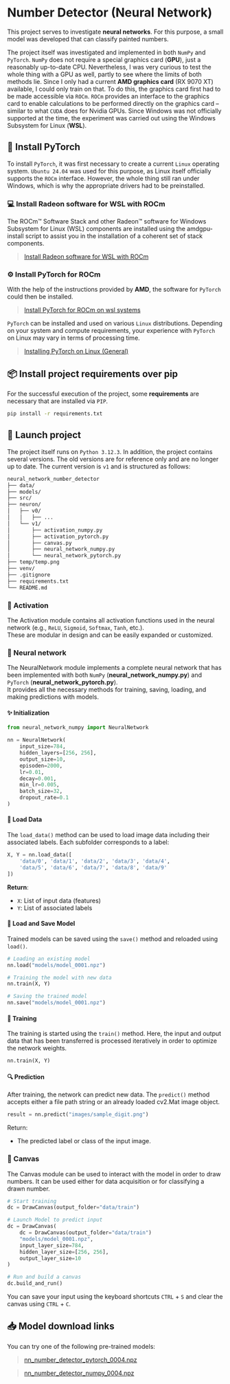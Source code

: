 # Number Detector (Neural Network)

This project serves to investigate **neural networks**. For this purpose, a small model was developed that can classify painted numbers.

The project itself was investigated and implemented in both `NumPy` and `PyTorch`. `NumPy` does not require a special graphics card (**GPU**), just a reasonably up-to-date CPU. Nevertheless, I was very curious to test the whole thing with a GPU as well, partly to see where the limits of both methods lie. Since I only had a current **AMD graphics card** (RX 9070 XT) available, I could only train on that. To do this, the graphics card first had to be made accessible via `ROCm`. `ROCm` provides an interface to the graphics card to enable calculations to be performed directly on the graphics card – similar to what `CUDA` does for Nvidia GPUs. Since Windows was not officially supported at the time, the experiment was carried out using the Windows Subsystem for Linux (**WSL**).

## 🔬 Install PyTorch

To install `PyTorch`, it was first necessary to create a current `Linux` operating system. `Ubuntu 24.04` was used for this purpose, as Linux itself officially supports the `ROCm` interface. However, the whole thing still ran under Windows, which is why the appropriate drivers had to be preinstalled.

### 💻 Install Radeon software for WSL with ROCm

The ROCm™ Software Stack and other Radeon™ software for Windows Subsystem for Linux (WSL) components are installed using the amdgpu-install script to assist you in the installation of a coherent set of stack components.

> [Install Radeon software for WSL with ROCm](https://rocm.docs.amd.com/projects/radeon-ryzen/en/latest/docs/install/installrad/wsl/install-radeon.html)

### ⚙️ Install PyTorch for ROCm

With the help of the instructions provided by **AMD**, the software for `PyTorch` could then be installed.

> [Install PyTorch for ROCm on wsl systems](https://rocm.docs.amd.com/projects/radeon-ryzen/en/latest/docs/install/installrad/wsl/install-pytorch.html)

`PyTorch` can be installed and used on various `Linux` distributions. Depending on your system and compute requirements, your experience with `PyTorch` on Linux may vary in terms of processing time.

> [Installing PyTorch on Linux (General)](https://pytorch.org/get-started/locally/)

## 📦 Install project requirements over pip

For the successful execution of the project, some **requirements** are necessary that are installed via `PIP`.

```bash
pip install -r requirements.txt
```

## 🚀 Launch project

The project itself runs on `Python 3.12.3`. In addition, the project contains several versions. The old versions are for reference only and are no longer up to date. The current version is `v1` and is structured as follows:

```bash
neural_network_number_detector
├── data/
├── models/
├── src/
├── neuron/
│   ├── v0/
│   │   ├── ...
│   └── v1/
│       ├── activation_numpy.py
│       ├── activation_pytorch.py
│       ├── canvas.py
│       ├── neural_network_numpy.py
│       └── neural_network_pytorch.py
├── temp/temp.png
├── venv/
├── .gitignore
├── requirements.txt
└── README.md
```

### 🧩 Activation

The Activation module contains all activation functions used in the neural network (e.g., `ReLU`, `Sigmoid`, `Softmax`, `Tanh`, etc.).  
These are modular in design and can be easily expanded or customized.

### 🧠 Neural network

The NeuralNetwork module implements a complete neural network that has been implemented with both `NumPy` (**neural_network_numpy.py**) and `PyTorch` (**neural_network_pytorch.py**).  
It provides all the necessary methods for training, saving, loading, and making predictions with models.

#### ✨ Initialization

```python
from neural_network_numpy import NeuralNetwork

nn = NeuralNetwork(
    input_size=784,
    hidden_layers=[256, 256],
    output_size=10,
    episoden=2000,
    lr=0.01,
    decay=0.001,
    min_lr=0.005,
    batch_size=32,
    dropout_rate=0.1
)
```

#### 📂 Load Data

The `load_data()` method can be used to load image data including their associated labels.
Each subfolder corresponds to a label:

```python
X, Y = nn.load_data([
    'data/0', 'data/1', 'data/2', 'data/3', 'data/4',
    'data/5', 'data/6', 'data/7', 'data/8', 'data/9'
])
```

**Return**:

- `X`: List of input data (features)
- `Y`: List of associated labels

#### 💾 Load and Save Model

Trained models can be saved using the `save()` method and reloaded using `load()`.

```python
# Loading an existing model
nn.load("models/model_0001.npz")

# Training the model with new data
nn.train(X, Y)

# Saving the trained model
nn.save("models/model_0001.npz")
```

#### 🧮 Training

The training is started using the `train()` method.
Here, the input and output data that has been transferred is processed iteratively in order to optimize the network weights.

```python
nn.train(X, Y)
```

#### 🔍 Prediction

After training, the network can predict new data.
The `predict()` method accepts either a file path string or an already loaded cv2.Mat image object.

```python
result = nn.predict("images/sample_digit.png")
```

Return:

- The predicted label or class of the input image.

### 🎨 Canvas

The Canvas module can be used to interact with the model in order to draw numbers.
It can be used either for data acquisition or for classifying a drawn number.

```python
# Start training
dc = DrawCanvas(output_folder="data/train")

# Launch Model to predict input
dc = DrawCanvas(
    dc = DrawCanvas(output_folder="data/train")
    "models/model_0001.npz",
    input_layer_size=784,
    hidden_layer_size=[256, 256],
    output_layer_size=10
)

# Run and build a canvas
dc.build_and_run()
```

You can save your input using the keyboard shortcuts `CTRL` + `S` and clear the canvas using `CTRL` + `C`.

## 📥 Model download links

You can try one of the following pre-trained models:

> [nn_number_detector_pytorch_0004.npz](https://drive.google.com/file/d/1vCHmscmPRKydiFfoYqEEV7zyCoS5HdeB/view?usp=drive_link)

> [nn_number_detector_numpy_0004.npz](https://drive.google.com/file/d/1BF-oo650ayLJjA4kI-mBhPWEBLD2wk1o/view?usp=drive_link)